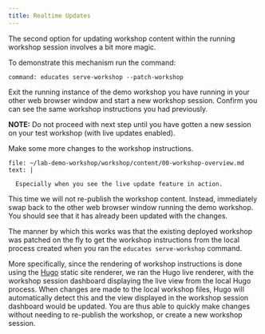 ```yaml
---
title: Realtime Updates
---
```


The second option for updating workshop content within the running workshop
session involves a bit more magic.

To demonstrate this mechanism run the command:

```terminal:execute
command: educates serve-workshop --patch-workshop
```

Exit the running instance of the demo workshop you have running in your other
web browser window and start a new workshop session. Confirm you can see the
same workshop instructions you had previously.

**NOTE:** Do not proceed with next step until you have gotten a new session 
on your test workshop (with live updates enabled).

Make some more changes to the workshop instructions.

```editor:append-lines-to-file
file: ~/lab-demo-workshop/workshop/content/00-workshop-overview.md
text: |

  Especially when you see the live update feature in action.
```

This time we will not re-publish the workshop content. Instead, immediately swap
back to the other web browser window running the demo workshop. You should see
that it has already been updated with the changes.

The manner by which this works was that the existing deployed workshop was
patched on the fly to get the workshop instructions from the local process
created when you ran the `educates serve-workshop` command.

More specifically, since the rendering of workshop instructions is done using
the [Hugo](https://gohugo.io/) static site renderer, we ran the Hugo live
renderer, with the workshop session dashboard displaying the live view from the
local Hugo process. When changes are made to the local workshop files, Hugo will
automatically detect this and the view displayed in the workshop session
dashboard would be updated. You are thus able to quickly make changes without
needing to re-publish the workshop, or create a new workshop session.